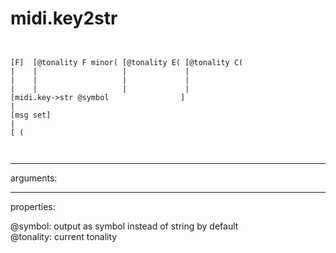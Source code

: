 # midi.key2str

```


[F]  [@tonality F minor( [@tonality E( [@tonality C(
|    |                   |             |
|    |                   |             |
|    |                   |             |
[midi.key->str @symbol                ]
|
[msg set]
|
[ (

            
```
---
arguments:


---
properties:

@symbol: output as symbol instead of string by
            default<br>
@tonality: current tonality<br>

